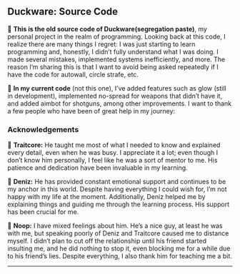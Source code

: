 ## Duckware: Source Code

📂 **This is the old source code of Duckware(segregation paste)**, my personal project in the realm of programming. Looking back at this code, I realize there are many things I regret: I was just starting to learn programming and, honestly, I didn’t fully understand what I was doing. I made several mistakes, implemented systems inefficiently, and more. The reason I’m sharing this is that I want to avoid being asked repeatedly if I have the code for autowall, circle strafe, etc.

🔧 **In my current code** (not this one), I’ve added features such as glow (still in development), implemented no-spread for weapons that didn’t have it, and added aimbot for shotguns, among other improvements. I want to thank a few people who have been of great help in my journey:

### Acknowledgements

🌟 **Traitcore:** He taught me most of what I needed to know and explained every detail, even when he was busy. I appreciate it a lot; even though I don’t know him personally, I feel like he was a sort of mentor to me. His patience and dedication have been invaluable in my learning.

💖 **Deniz:** He has provided constant emotional support and continues to be my anchor in this world. Despite having everything I could wish for, I’m not happy with my life at the moment. Additionally, Deniz helped me by explaining things and guiding me through the learning process. His support has been crucial for me.

🤔 **Noop:** I have mixed feelings about him. He’s a nice guy, at least he was with me, but speaking poorly of Deniz and Traitcore caused me to distance myself. I didn’t plan to cut off the relationship until his friend started insulting me, and he did nothing to stop it, even blocking me for a while due to his friend’s lies. Despite everything, I also thank him for teaching me a bit.

---
